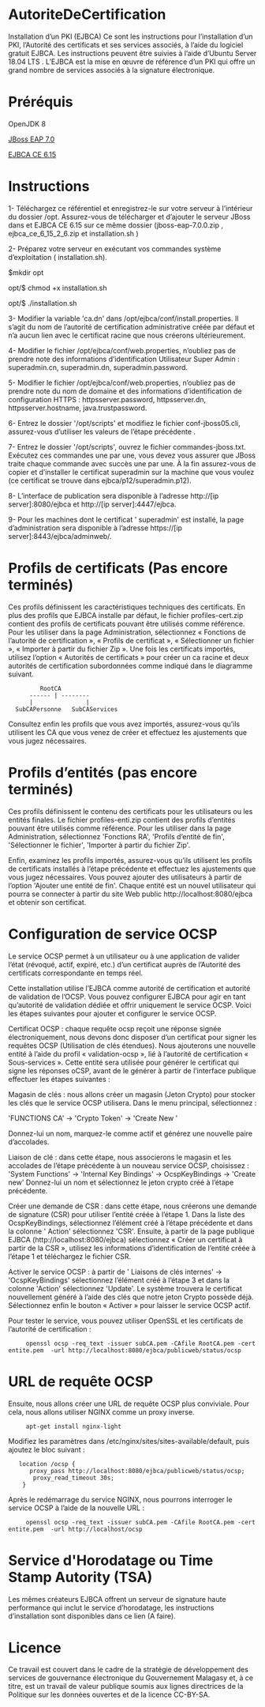 # AutoriteDeCertification
Installation d’un PKI (EJBCA)
Ce sont les instructions pour l’installation d’un PKI, l’Autorité des certificats et ses services associés, à l’aide du logiciel gratuit EJBCA. Les instructions peuvent être suivies à l’aide d’Ubuntu Server 18.04 LTS . L’EJBCA est la mise en œuvre de référence d’un PKI qui offre un grand nombre de services associés à la signature électronique.

# Préréquis

OpenJDK 8

<a href="https://developers.redhat.com/products/eap/overview">JBoss EAP 7.0</a>

<a href="https://sourceforge.net/projects/ejbca/files/ejbca6/ejbca_6_15_2_6/">EJBCA CE 6.15</a>

# Instructions

1- Téléchargez ce référentiel et enregistrez-le sur votre serveur à l’intérieur du dossier /opt. Assurez-vous de télécharger et d’ajouter le serveur JBoss dans et EJBCA CE 6.15 sur ce même dossier (jboss-eap-7.0.0.zip ,  ejbca_ce_6_15_2_6.zip et installation.sh )

2- Préparez votre serveur en exécutant vos commandes système d’exploitation ( installation.sh).
  
  $mkdir opt
  
  opt/$ chmod +x installation.sh
 
 opt/$ ./installation.sh

3- Modifier la variable 'ca.dn' dans /opt/ejbca/conf/install.properties. Il s’agit du nom de l’autorité de certification administrative créée par défaut et n’a aucun lien avec le certificat racine que nous créerons ultérieurement.

4- Modifier le fichier /opt/ejbca/conf/web.properties, n’oubliez pas de prendre note des informations d’identification Utilisateur Super Admin : superadmin.cn, superadmin.dn, superadmin.password.

5- Modifier le fichier /opt/ejbca/conf/web.properties, n’oubliez pas de prendre note du nom de domaine et des informations d’identification de configuration HTTPS : httpsserver.password, httpsserver.dn, httpsserver.hostname, java.trustpassword.

6- Entrez le dossier '/opt/scripts' et modifiez le fichier conf-jboss05.cli, assurez-vous d’utiliser les valeurs de l’étape précédente .

7- Entrez le dossier '/opt/scripts', ouvrez le fichier commandes-jboss.txt. Exécutez ces commandes une par une, vous devez vous assurer que JBoss traite chaque commande avec succès une par une. À la fin assurez-vous de copier et d’installer le certificat superadmin sur la machine que vous voulez (ce certificat se trouve dans ejbca/p12/superadmin.p12).

8- L’interface de publication sera disponible à l’adresse http://[ip server]:8080/ejbca et http://[ip server]:4447/ejbca.

9- Pour les machines dont le certificat ' superadmin' est installé, la page d’administration sera disponible à l’adresse https://[ip server]:8443/ejbca/adminweb/.

# Profils de certificats (Pas encore terminés)

Ces profils définissent les caractéristiques techniques des certificats. En plus des profils que EJBCA installe par défaut, le fichier profiles-cert.zip contient des profils de certificats pouvant être utilisés comme référence. Pour les utiliser dans la page Administration, sélectionnez « Fonctions de l’autorité de certification », « Profils de certificat », « Sélectionner un fichier », « Importer à partir du fichier Zip ». Une fois les certificats importés, utilisez l’option « Autorités de certificats » pour créer un ca racine et deux autorités de certification subordonnées comme indiqué dans le diagramme suivant.

             RootCA
          ------ | --------
          |               |             
      SubCAPersonne   SubCAServices


Consultez enfin les profils que vous avez importés, assurez-vous qu’ils utilisent les CA que vous venez de créer et effectuez les ajustements que vous jugez nécessaires.

# Profils d’entités (pas encore terminés)

Ces profils définissent le contenu des certificats pour les utilisateurs ou les entités finales. Le fichier profiles-enti.zip contient des profils d’entités pouvant être utilisés comme référence. Pour les utiliser dans la page Administration, sélectionnez 'Fonctions RA', 'Profils d’entité de fin', 'Sélectionner le fichier', 'Importer à partir du fichier Zip'.

Enfin, examinez les profils importés, assurez-vous qu’ils utilisent les profils de certificats installés à l’étape précédente et effectuez les ajustements que vous jugez nécessaires. Vous pouvez ajouter des utilisateurs à partir de l’option 'Ajouter une entité de fin'. Chaque entité est un nouvel utilisateur qui pourra se connecter à partir du site Web public http://localhost:8080/ejbca et obtenir son certificat.

# Configuration de service OCSP 

Le service OCSP permet à un utilisateur ou à une application de valider l’état (révoqué, actif, expiré, etc.) d’un certificat auprès de l’Autorité des certificats correspondante en temps réel.

Cette installation utilise l’EJBCA comme autorité de certification et autorité de validation de l’OCSP. Vous pouvez configurer EJBCA pour agir en tant qu’autorité de validation dédiée et offrir uniquement le service OCSP. Voici les étapes suivantes pour ajouter et configurer le service OCSP.

Certificat OCSP : chaque requête ocsp reçoit une réponse signée électroniquement, nous devons donc disposer d’un certificat pour signer les requêtes OCSP (Utilisation de clés étendues). Nous ajouterons une nouvelle entité à l’aide du profil « validation-ocsp », lié à l’autorité de certification « Sous-services ». Cette entité sera utilisée pour générer le certificat qui signe les réponses oCSP, avant de le générer à partir de l’interface publique effectuer les étapes suivantes :

Magasin de clés : nous allons créer un magasin (Jeton Crypto) pour stocker les clés que le service OCSP utilisera. Dans le menu principal, sélectionnez :

'FUNCTIONS CA' -> 'Crypto Token' -> 'Create New '

Donnez-lui un nom, marquez-le comme actif et générez une nouvelle paire d’accolades.

Liaison de clé : dans cette étape, nous associerons le magasin et les accolades de l’étape précédente à un nouveau service OCSP, choisissez : 'System Functions' -> 'Internal Key Bindings' -> OcspKeyBindings -> 'Create new'
Donnez-lui un nom et sélectionnez le jeton crypto créé à l’étape précédente.

Créer une demande de CSR : dans cette étape, nous créerons une demande de signature (CSR) pour utiliser l’entité créée à l’étape 1. Dans la liste des OcspKeyBindings, sélectionnez l’élément créé à l’étape précédente et dans la colonne ' Action' sélectionnez 'CSR'. Ensuite, à partir de la page publique EJBCA (http://localhost:8080/ejbca) sélectionnez « Créer un certificat à partir de la CSR », utilisez les informations d’identification de l’entité créée à l’étape 1 et téléchargez le fichier CSR.

Activer le service OCSP : à partir de ' Liaisons de clés internes' -> 'OcspKeyBindings' sélectionnez l’élément créé à l’étape 3 et dans la colonne 'Action' sélectionnez 'Update'. Le système trouvera le certificat nouvellement généré à l’aide des clés que notre jeton Crypto possède déjà. Sélectionnez enfin le bouton « Activer » pour laisser le service OCSP actif.

Pour tester le service, vous pouvez utiliser OpenSSL et les certificats de l’autorité de certification :

         openssl ocsp -req_text -issuer subCA.pem -CAfile RootCA.pem -cert entite.pem  -url http://localhost:8080/ejbca/publicweb/status/ocsp  
# URL de requête OCSP
Ensuite, nous allons créer une URL de requête OCSP plus conviviale. Pour cela, nous allons utiliser NGINX comme un proxy inverse.

         apt-get install nginx-light

Modifiez les paramètres dans /etc/nginx/sites/sites-available/default, puis ajoutez le bloc suivant :

       location /ocsp {
          proxy_pass http://localhost:8080/ejbca/publicweb/status/ocsp;
           proxy_read_timeout 30s;
        }
Après le redémarrage du service NGINX, nous pourrons interroger le service OCSP à l’aide de la nouvelle URL :

         openssl ocsp -req_text -issuer subCA.pem -CAfile RootCA.pem -cert entite.pem  -url http://localhost/ocsp  

# Service d'Horodatage ou Time Stamp Autority (TSA)

Les mêmes créateurs EJBCA offrent un serveur de signature haute performance qui inclut le service d’horodatage, les instructions d’installation sont disponibles dans ce lien (A faire).

# Licence
Ce travail est couvert dans le cadre de la stratégie de développement des services de gouvernance électronique du Gouvernement Malagasy et, à ce titre, est un travail de valeur publique soumis aux lignes directrices de la Politique sur les données ouvertes et de la licence CC-BY-SA.
